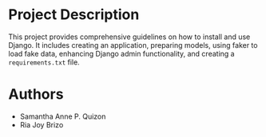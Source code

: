 # Project Description
This project provides comprehensive guidelines on how to install and use Django. It includes creating an application, preparing models, using faker to load fake data, enhancing Django admin functionality, and creating a `requirements.txt` file.

# Authors
- Samantha Anne P. Quizon
- Ria Joy Brizo

